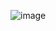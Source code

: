 ![image](https://www.hopkinsmedicine.org/-/media/the-johns-hopkins-hospital/images/jhh-dark-sunset-image.jpg)